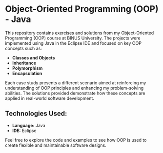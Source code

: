 # Object-Oriented Programming (OOP) - Java

This repository contains exercises and solutions from my Object-Oriented Programming (OOP) course at BINUS University. The projects were implemented using Java in the Eclipse IDE and focused on key OOP concepts such as:

- **Classes and Objects**
- **Inheritance**
- **Polymorphism**
- **Encapsulation**

Each case study presents a different scenario aimed at reinforcing my understanding of OOP principles and enhancing my problem-solving abilities. The solutions provided demonstrate how these concepts are applied in real-world software development.

## Technologies Used:
- **Language:** Java
- **IDE:** Eclipse

Feel free to explore the code and examples to see how OOP is used to create flexible and maintainable software designs.
